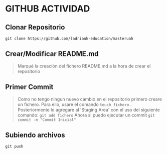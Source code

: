 # GITHUB ACTIVIDAD
## Clonar Repositorio
```git clone https://github.com/ladriank-education/masteruah```
## Crear/Modificar README.md
> Marqué la creación del fichero README.md a la hora de crear el repositorio
## Primer Commit
> Como no tengo ningun nuevo cambio en el repositorio primero creare un fichero.
> Para ello, usare el comando ``touch fichero`` .
> Posteriormente lo agregare al 'Staging Area' con el uso del siguiente comando:
``git add fichero``
> Ahora si puedo ejecutar un commit
``git commit -m "Commit Inicial"``
## Subiendo archivos
``git push``
